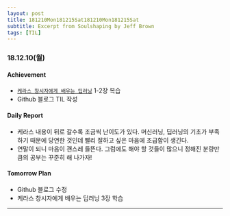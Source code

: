 ```yaml
---
layout: post
title: 181210Mon181215Sat181210Mon181215Sat
subtitle: Excerpt from Soulshaping by Jeff Brown
tags: [TIL]
---
```


### 18.12.10(월)
#### Achievement
  - [`케라스 창시자에게 배우는 딥러닝`](http://www.kyobobook.co.kr/product/detailViewKor.laf?ejkGb=KOR&mallGb=KOR&barcode=9791160505979&orderClick=LEA&Kc=) 1-2장 복습
  - Github 블로그 TIL 작성

#### Daily Report
  - 케라스 내용이 뒤로 갈수록 조금씩 난이도가 있다. 머신러닝, 딥러닝의 기초가 부족하기 때문에 당연한 것인데 빨리 잘하고 싶은 마음에 조급함이 생긴다.
  - 연말이 되니 마음이 괜스레 들뜬다. 그럼에도 해야 할 것들이 많으니 정해진 분량만큼의 공부는 꾸준히 해 나가자!

#### Tomorrow Plan
  - Github 블로그 수정
  - 케라스 창시자에게 배우는 딥러닝 3장 학습

---
